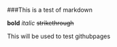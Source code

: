 ###This is a test of markdown

**bold** *italic* ~~strikethrough~~

This will be used to test githubpages
